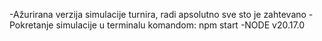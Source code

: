 -Ažurirana verzija simulacije turnira, radi apsolutno sve sto je zahtevano
-Pokretanje simulacije u terminalu komandom: npm start
-NODE v20.17.0
